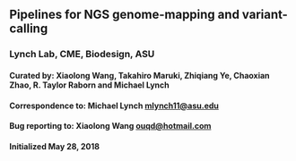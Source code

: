 ## Pipelines for NGS genome-mapping and variant-calling 
### Lynch Lab, CME, Biodesign, ASU
#### Curated by: Xiaolong Wang, Takahiro Maruki, Zhiqiang Ye, Chaoxian Zhao, R. Taylor Raborn and Michael Lynch
#### Correspondence to: Michael Lynch mlynch11@asu.edu
#### Bug reporting to: Xiaolong Wang ouqd@hotmail.com
#### Initialized May 28, 2018
